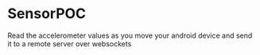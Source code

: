 # SensorPOC

Read the accelerometer values as you move your android device and send it to a remote server over websockets
